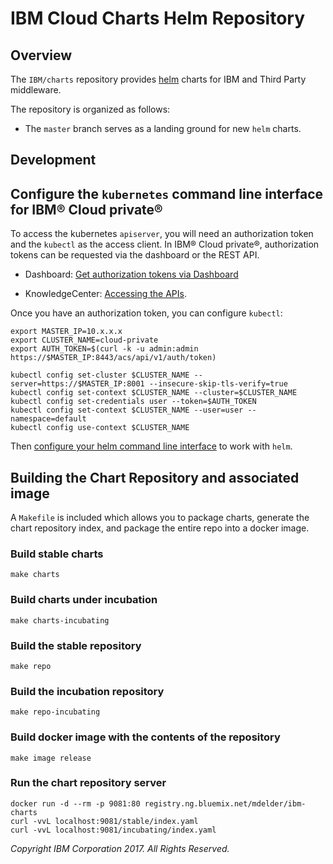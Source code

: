# **IBM Cloud Charts** Helm Repository

## Overview

The `IBM/charts` repository provides [helm](https://github.com/kubernetes/helm) charts for IBM and Third Party middleware. 

The repository is organized as follows:

- The `master` branch serves as a landing ground for new `helm` charts.

## Development 

## Configure the `kubernetes` command line interface for IBM® Cloud private®

To access the kubernetes `apiserver`, you will need an authorization token and the `kubectl` as the access client. In IBM® Cloud private®, authorization tokens can be requested via the dashboard or the REST API.

- Dashboard: [Get authorization tokens via Dashboard](https://www-03preprod.ibm.com/support/knowledgecenter/XXICL_1.2.0/manage_cluster/cfc_cli.html#task_gfd_1tx_fx)

- KnowledgeCenter: [Accessing the APIs](https://www.ibm.com/support/knowledgecenter/SS8TQM_1.1.0/apis/access_api.html).

Once you have an authorization token, you can configure `kubectl`:

```shell
export MASTER_IP=10.x.x.x
export CLUSTER_NAME=cloud-private
export AUTH_TOKEN=$(curl -k -u admin:admin https://$MASTER_IP:8443/acs/api/v1/auth/token)

kubectl config set-cluster $CLUSTER_NAME --server=https://$MASTER_IP:8001 --insecure-skip-tls-verify=true
kubectl config set-context $CLUSTER_NAME --cluster=$CLUSTER_NAME
kubectl config set-credentials user --token=$AUTH_TOKEN
kubectl config set-context $CLUSTER_NAME --user=user --namespace=default
kubectl config use-context $CLUSTER_NAME
```

Then [configure your helm command line interface](https://www.ibm.com/support/knowledgecenter/SSBS6K_1.2.0/app_center/create_helm_cli.html) to work with `helm`.

## Building the Chart Repository and associated image

A `Makefile` is included which allows you to package charts, generate the chart repository index, and package the entire repo into a docker image. 

### Build stable charts
```shell
make charts
```

### Build charts under incubation
```shell
make charts-incubating
```

### Build the stable repository
```shell
make repo
```

### Build the incubation repository
```shell
make repo-incubating
```

### Build docker image with the contents of the repository
```shell
make image release
```

### Run the chart repository server
```shell
docker run -d --rm -p 9081:80 registry.ng.bluemix.net/mdelder/ibm-charts
curl -vvL localhost:9081/stable/index.yaml
curl -vvL localhost:9081/incubating/index.yaml
```

_Copyright IBM Corporation 2017. All Rights Reserved._
